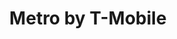 ---
title: "Metro by T-Mobile"
url: /chicago/metro-by-t-mobile-west-26th-street-2/
shop: mobile phone
---